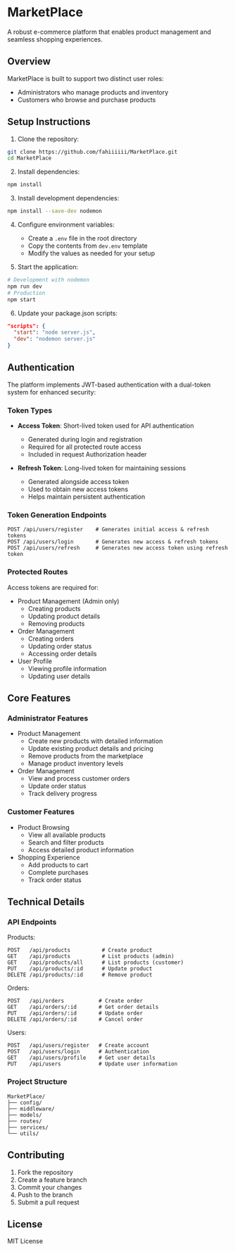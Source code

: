 # MarketPlace
A robust e-commerce platform that enables product management and seamless shopping experiences.

## Overview
MarketPlace is built to support two distinct user roles:
- Administrators who manage products and inventory
- Customers who browse and purchase products
## Setup Instructions
1. Clone the repository:
```bash
git clone https://github.com/fahiiiiii/MarketPlace.git
cd MarketPlace
```

2. Install dependencies:
```bash
npm install
```

3. Install development dependencies:
```bash
npm install --save-dev nodemon
```

4. Configure environment variables:
   - Create a `.env` file in the root directory
   - Copy the contents from `dev.env` template
   - Modify the values as needed for your setup

5. Start the application:
```bash
# Development with nodemon
npm run dev
# Production
npm start
```

6. Update your package.json scripts:
```json
"scripts": {
  "start": "node server.js",
  "dev": "nodemon server.js"
}
```

## Authentication
The platform implements JWT-based authentication with a dual-token system for enhanced security:

### Token Types
- **Access Token**: Short-lived token used for API authentication
  - Generated during login and registration
  - Required for all protected route access
  - Included in request Authorization header
  
- **Refresh Token**: Long-lived token for maintaining sessions
  - Generated alongside access token
  - Used to obtain new access tokens
  - Helps maintain persistent authentication

### Token Generation Endpoints
```
POST /api/users/register    # Generates initial access & refresh tokens
POST /api/users/login       # Generates new access & refresh tokens
POST /api/users/refresh     # Generates new access token using refresh token
```

### Protected Routes
Access tokens are required for:
- Product Management (Admin only)
  - Creating products
  - Updating product details
  - Removing products
- Order Management
  - Creating orders
  - Updating order status
  - Accessing order details
- User Profile
  - Viewing profile information
  - Updating user details

## Core Features
### Administrator Features
- Product Management
  - Create new products with detailed information
  - Update existing product details and pricing
  - Remove products from the marketplace
  - Manage product inventory levels
- Order Management
  - View and process customer orders
  - Update order status
  - Track delivery progress

### Customer Features
- Product Browsing
  - View all available products
  - Search and filter products
  - Access detailed product information
- Shopping Experience
  - Add products to cart
  - Complete purchases
  - Track order status

## Technical Details
### API Endpoints
Products:
```
POST   /api/products          # Create product
GET    /api/products          # List products (admin)
GET    /api/products/all      # List products (customer)
PUT    /api/products/:id      # Update product
DELETE /api/products/:id      # Remove product
```

Orders:
```
POST   /api/orders           # Create order
GET    /api/orders/:id       # Get order details
PUT    /api/orders/:id       # Update order
DELETE /api/orders/:id       # Cancel order
```

Users:
```
POST   /api/users/register   # Create account
POST   /api/users/login      # Authentication
GET    /api/users/profile    # Get user details
PUT    /api/users            # Update user information
```

### Project Structure
```
MarketPlace/
├── config/
├── middleware/
├── models/
├── routes/
├── services/
└── utils/
```


## Contributing
1. Fork the repository
2. Create a feature branch
3. Commit your changes
4. Push to the branch
5. Submit a pull request

## License
MIT License














